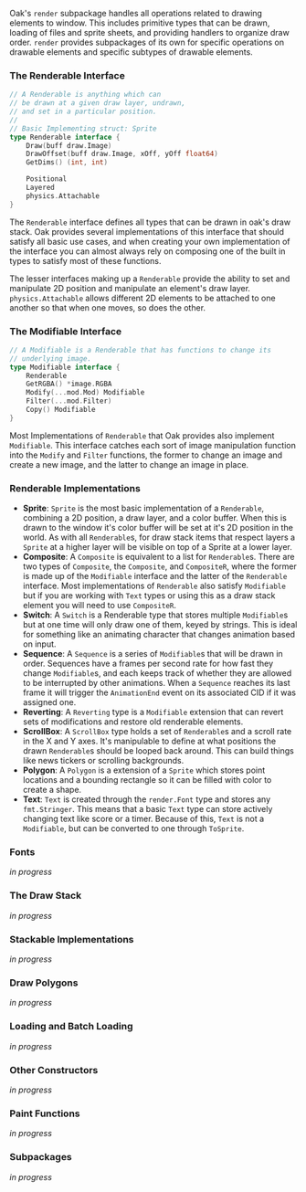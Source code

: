 Oak's `render` subpackage handles all operations related to drawing elements to window. This includes primitive types that can be drawn, loading of files and sprite sheets, and providing handlers to organize draw order. `render` provides subpackages of its own for specific operations on drawable elements and specific subtypes of drawable elements.

### The Renderable Interface

```go
// A Renderable is anything which can
// be drawn at a given draw layer, undrawn,
// and set in a particular position.
//
// Basic Implementing struct: Sprite
type Renderable interface {
    Draw(buff draw.Image)
    DrawOffset(buff draw.Image, xOff, yOff float64)
    GetDims() (int, int)

    Positional
    Layered
    physics.Attachable
}
```

The `Renderable` interface defines all types that can be drawn in oak's draw stack. Oak provides several implementations of this interface that should satisfy all basic use cases, and when creating your own implementation of the interface you can almost always rely on composing one of the built in types to satisfy most of these functions. 

The lesser interfaces making up a `Renderable` provide the ability to set and manipulate 2D position and manipulate an element's draw layer. `physics.Attachable` allows different 2D elements to be attached to one another so that when one moves, so does the other.


### The Modifiable Interface

```go
// A Modifiable is a Renderable that has functions to change its
// underlying image.
type Modifiable interface {
    Renderable
    GetRGBA() *image.RGBA
    Modify(...mod.Mod) Modifiable
    Filter(...mod.Filter)
    Copy() Modifiable
}
```

Most Implementations of `Renderable` that Oak provides also implement `Modifiable`. This interface catches each sort of image manipulation function into the `Modify` and `Filter` functions, the former to change an image and create a new image, and the latter to change an image in place. 

### Renderable Implementations

* **Sprite**:
`Sprite` is the most basic implementation of a `Renderable`, combining a 2D position, a draw layer, and a color buffer. When this is drawn to the window it's color buffer will be set at it's 2D position in the world. As with all `Renderable`s, for draw stack items that respect layers a `Sprite` at a higher layer will be visible on top of a Sprite at a lower layer.
* **Composite**: A `Composite` is equivalent to a list for `Renderable`s. There are two types of `Composite`, the `Composite`, and `CompositeR`, where the former is made up of the `Modifiable` interface and the latter of the `Renderable` interface. Most implementations of `Renderable` also satisfy `Modifiable` but if you are working with `Text` types or using this as a draw stack element you will need to use `CompositeR`. 
* **Switch**: A `Switch` is a Renderable type that stores multiple `Modifiable`s but at one time will only draw one of them, keyed by strings. This is ideal for something like an animating character that changes animation based on input.
* **Sequence**: A `Sequence` is a series of `Modifiable`s that will be drawn in order. Sequences have a frames per second rate for how fast they change `Modifiable`s, and each keeps track of whether they are allowed to be interrupted by other animations. When a `Sequence` reaches its last frame it will trigger the `AnimationEnd` event on its associated CID if it was assigned one.
* **Reverting**: A `Reverting` type is a `Modifiable` extension that can revert sets of modifications and restore old renderable elements.
* **ScrollBox**: A `ScrollBox` type holds a set of `Renderable`s and a scroll rate in the X and Y axes. It's manipulable to define at what positions the drawn `Renderable`s should be looped back around. This can build things like news tickers or scrolling backgrounds. 
* **Polygon**: A `Polygon` is a extension of a `Sprite` which stores point locations and a bounding rectangle so it can be filled with color to create a shape.
* **Text**: `Text` is created through the `render.Font` type and stores any `fmt.Stringer`. This means that a basic `Text` type can store actively changing text like score or a timer. Because of this, `Text` is not a `Modifiable`, but can be converted to one through `ToSprite`. 

### Fonts

_in progress_

### The Draw Stack

_in progress_

### Stackable Implementations

_in progress_

### Draw Polygons

_in progress_

### Loading and Batch Loading

_in progress_

### Other Constructors

_in progress_

### Paint Functions

_in progress_

### Subpackages

_in progress_


